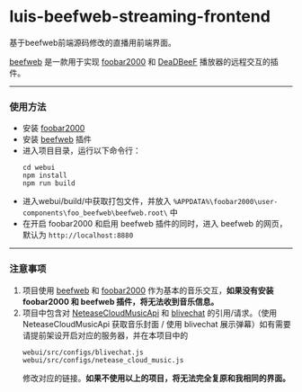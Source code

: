 # luis-beefweb-streaming-frontend
基于beefweb前端源码修改的直播用前端界面。

[beefweb](https://github.com/hyperblast/beefweb) 是一款用于实现 [foobar2000](https://foobar2000.org/) 和 [DeaDBeeF](https://deadbeef.sourceforge.io/) 播放器的远程交互的插件。

<!-- [![License](https://img.shields.io/github/license/hyperblast/beefweb.svg)](LICENSE) -->
---
### 使用方法
- 安装 [foobar2000](https://foobar2000.org/)
- 安装 [beefweb](https://github.com/hyperblast/beefweb) 插件
- 进入项目目录，运行以下命令行：
    ```
    cd webui
    npm install
    npm run build
    ```
- 进入webui/build/中获取打包文件，并放入 `%APPDATA%\foobar2000\user-components\foo_beefweb\beefweb.root\` 中
- 在开启 foobar2000 和启用 beefweb 插件的同时，进入 beefweb 的网页，默认为 `http://localhost:8880`
---
### 注意事项
1. 项目使用 [beefweb](https://github.com/hyperblast/beefweb) 和 [foobar2000](https://foobar2000.org/) 作为基本的音乐交互，**如果没有安装 foobar2000 和 beefweb 插件，将无法收到音乐信息。**
2. 项目中包含对 [NeteaseCloudMusicApi](https://github.com/Binaryify/NeteaseCloudMusicApi) 和 [blivechat](https://github.com/DoodleBears/blivechat) 的引用/请求。（使用 NeteaseCloudMusicApi 获取音乐封面 / 使用 blivechat 展示弹幕）如有需要请提前架设开启对应的服务器，并在本项目中的
    ```
    webui/src/configs/blivechat.js
    webui/src/configs/netease_cloud_music.js
    ```
    修改对应的链接。**如果不使用以上的项目，将无法完全复原和我相同的界面。**
